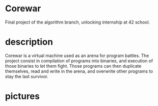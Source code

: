 # Corewar

 Final project of the algorithm branch, unlocking internship at 42 school.
 
# description

 Corewar is a virtual machine used as an arena for program battles. The project consist in compilation of programs into binaries, and execution of those binaries to let them fight. Those programs can then duplicate themselves, read and write in the arena, and overwrite other programs to stay the last survivor.
 
# pictures


